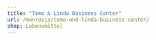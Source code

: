 ```yaml
---
title: "Temo & Linda Business Center"
url: /monrovia/temo-und-linda-business-center/
shop: Lebensmittel
---
```

